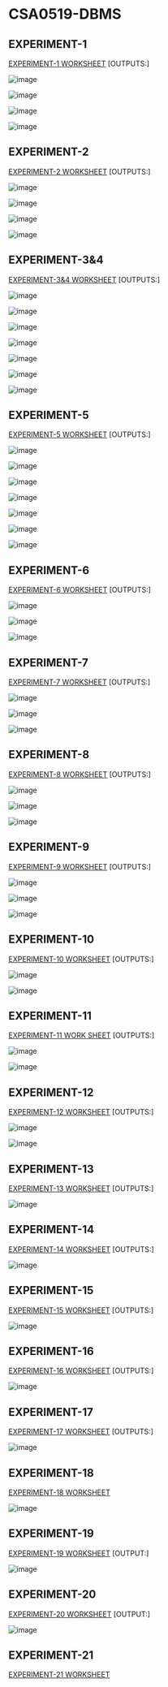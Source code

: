 # CSA0519-DBMS
## EXPERIMENT-1

[EXPERIMENT-1 WORKSHEET](https://github.com/arbazsherief/CSA0519-DBMS/blob/main/experiment_1.txt)
[OUTPUTS:]

![image](https://user-images.githubusercontent.com/113408671/191518375-11062c97-e092-4bb5-92bb-49e79ff40907.png)

![image](https://user-images.githubusercontent.com/113408671/191520085-26ca7b76-7b6f-4e28-a411-a0143a21bea0.png)

![image](https://user-images.githubusercontent.com/113408671/191520247-5c1ca36e-de7b-4ee5-b655-370d6d24cb08.png)

![image](https://user-images.githubusercontent.com/113408671/191520390-12b69235-0355-42f0-afb2-0f95aa0dc4c0.png)

## EXPERIMENT-2

[EXPERIMENT-2 WORKSHEET](https://github.com/arbazsherief/CSA0519-DBMS/blob/main/Experiment-2.txt)
[OUTPUTS:]

![image](https://user-images.githubusercontent.com/113408671/191521448-644b1356-85e9-4d6f-adbf-400e18153669.png)

![image](https://user-images.githubusercontent.com/113408671/191521585-f18da9b4-dadc-4eee-8e58-f9423ad3389d.png)

![image](https://user-images.githubusercontent.com/113408671/191521717-ac242811-d8bd-41ad-8801-aa4b4b521b3c.png)

![image](https://user-images.githubusercontent.com/113408671/191521908-25306259-8c6b-4c90-8aea-235857dd7f83.png)

## EXPERIMENT-3&4

[EXPERIMENT-3&4 WORKSHEET](https://github.com/arbazsherief/CSA0519-DBMS/blob/main/Experiment-3%2C4.txt)
[OUTPUTS:]

![image](https://user-images.githubusercontent.com/113408671/191522736-c04603c0-7d47-4c5c-bfd6-7827a215df4a.png)

![image](https://user-images.githubusercontent.com/113408671/191522848-e1271331-a981-49ee-ba4c-ddb74d18b98b.png)

![image](https://user-images.githubusercontent.com/113408671/191522978-bfd932d7-8a88-4a3f-a3ef-c70d42eea174.png)

![image](https://user-images.githubusercontent.com/113408671/191523119-697a4360-283f-436d-a53e-b2ff05ceb6f9.png)

![image](https://user-images.githubusercontent.com/113408671/191523310-e30fa052-c93d-4fc3-b974-5f13c17e49bf.png)

![image](https://user-images.githubusercontent.com/113408671/191523435-6908ead9-6a0f-4371-bcb7-0ae7edb6896f.png)

![image](https://user-images.githubusercontent.com/113408671/191523806-bd182143-521c-428c-8c03-f0ebd89f438e.png)

## EXPERIMENT-5

[EXPERIMENT-5 WORKSHEET](https://github.com/arbazsherief/CSA0519-DBMS/blob/main/Experiment-5.txt)
[OUTPUTS:]

![image](https://user-images.githubusercontent.com/113408671/191525546-c52d9867-aead-467a-96e4-ee5cae709b9b.png)

![image](https://user-images.githubusercontent.com/113408671/191525634-4362ad12-17cc-4125-a4f9-119de4d1af1f.png)

![image](https://user-images.githubusercontent.com/113408671/191525918-7d83dae2-19a8-44ca-864d-62ca06a0187e.png)

![image](https://user-images.githubusercontent.com/113408671/191526680-cb2843e3-023c-449b-98d3-1c70df92b0a1.png)

![image](https://user-images.githubusercontent.com/113408671/191526265-ea896e73-95b1-442d-8768-47cb2136584f.png)

![image](https://user-images.githubusercontent.com/113408671/191526534-e8ff5496-5ab4-4c81-9154-e2b898052223.png)

![image](https://user-images.githubusercontent.com/113408671/191526863-b7d9c89a-3612-44bf-86b0-99e913b83d88.png)

## EXPERIMENT-6

[EXPERIMENT-6 WORKSHEET](https://github.com/arbazsherief/CSA0519-DBMS/blob/main/Experiment%20-6.txt)
[OUTPUTS:]

![image](https://user-images.githubusercontent.com/113408671/191527874-23fc7775-5a88-481a-9400-026a0e99aab7.png)

![image](https://user-images.githubusercontent.com/113408671/191527963-e40d27d4-22bc-46ca-bb07-0cda7524fafa.png)

![image](https://user-images.githubusercontent.com/113408671/191528041-2758bed9-07f7-4b28-9338-62306873331e.png)

## EXPERIMENT-7

[EXPERIMENT-7 WORKSHEET](https://github.com/arbazsherief/CSA0519-DBMS/blob/main/Experiment-7.txt)
[OUTPUTS:]

![image](https://user-images.githubusercontent.com/113408671/191528854-39647e59-3216-4916-abfc-d9c8c3b552c7.png)

![image](https://user-images.githubusercontent.com/113408671/191528975-490a350f-413d-4626-a74a-c81154315264.png)

![image](https://user-images.githubusercontent.com/113408671/191529558-efef17b7-ff93-4039-b025-c0fe5623bced.png)

## EXPERIMENT-8

[EXPERIMENT-8 WORKSHEET](https://github.com/arbazsherief/CSA0519-DBMS/blob/main/Experiment-8.txt)
[OUTPUTS:]

![image](https://user-images.githubusercontent.com/113408671/191529981-c5f401ae-f041-4c9a-9ab4-5797d0039591.png)

![image](https://user-images.githubusercontent.com/113408671/191530129-856e171d-e2fe-4dc1-8c06-f5492cb5555c.png)

![image](https://user-images.githubusercontent.com/113408671/191530231-85087890-5c17-496c-8b6b-ede53af92371.png)

## EXPERIMENT-9

[EXPERIMENT-9 WORKSHEET](https://github.com/arbazsherief/CSA0519-DBMS/blob/main/Experiment-9.txt)
[OUTPUTS:]

![image](https://user-images.githubusercontent.com/113408671/191531037-60267322-eabb-479c-a41d-6bf777099bf1.png)

![image](https://user-images.githubusercontent.com/113408671/191531136-cc527189-e4a3-4925-a83b-fcac00bf7a0f.png)

![image](https://user-images.githubusercontent.com/113408671/191531231-f26906ba-2d3c-487d-a5c1-d0ffe764868a.png)

## EXPERIMENT-10

[EXPERIMENT-10 WORKSHEET](https://github.com/arbazsherief/CSA0519-DBMS/blob/main/Experiment-10.txt)
[OUTPUTS:]

![image](https://user-images.githubusercontent.com/113408671/191532991-7bd6c834-e005-45aa-bf4c-b5298a548237.png)

![image](https://user-images.githubusercontent.com/113408671/191536006-98b0928d-28c0-453e-83ed-3df4e9b7c5c9.png)

## EXPERIMENT-11

[EXPERIMENT-11 WORK SHEET](https://github.com/arbazsherief/CSA0519-DBMS/blob/main/Experiment%2011.txt)
[OUTPUTS:]

![image](https://user-images.githubusercontent.com/113408671/191656949-b5c5e12d-5185-4d86-8116-287ab442f449.png)

![image](https://user-images.githubusercontent.com/113408671/191656987-6e8c02b0-267d-4265-bd91-28baaeecae5f.png)

## EXPERIMENT-12

[EXPERIMENT-12 WORKSHEET](https://github.com/arbazsherief/CSA0519-DBMS/blob/main/Experiment%2012.txt)
[OUTPUTS:]

![image](https://user-images.githubusercontent.com/113408671/191657170-f05e3d80-2a65-4877-a761-07ee5cf532c7.png)

![image](https://user-images.githubusercontent.com/113408671/191657202-735f3374-cbc5-4470-9ba1-c18db96fc32d.png)

## EXPERIMENT-13

[EXPERIMENT-13 WORKSHEET](https://github.com/arbazsherief/CSA0519-DBMS/blob/main/Experiment%20-13.txt)
[OUTPUTS:]

![image](https://user-images.githubusercontent.com/113408671/191657371-f156768e-fb80-4120-858d-ab026d0ffe24.png)

## EXPERIMENT-14

[EXPERIMENT-14 WORKSHEET](https://github.com/arbazsherief/CSA0519-DBMS/blob/main/Experiment%2014.txt)
[OUTPUTS:]

![image](https://user-images.githubusercontent.com/113408671/191657493-2f2c502c-0d2c-46fc-9ffc-0ca9e5b6c3ca.png)

## EXPERIMENT-15

[EXPERIMENT-15 WORKSHEET](https://github.com/arbazsherief/CSA0519-DBMS/blob/main/Experiment-15.txt)
[OUTPUTS:]

![image](https://user-images.githubusercontent.com/113408671/191657618-580c0c51-4ee8-4d97-b868-ae7d4b619c2a.png)

## EXPERIMENT-16

[EXPERIMENT-16 WORKSHEET](https://github.com/arbazsherief/CSA0519-DBMS/blob/main/Experiment-16.txt)
[OUTPUTS:]

![image](https://user-images.githubusercontent.com/113408671/191733620-3d784df9-b703-4846-8141-a8408e162c3e.png)

## EXPERIMENT-17

[EXPERIMENT-17 WORKSHEET](https://github.com/arbazsherief/CSA0519-DBMS/blob/main/Experiment-17.txt)
[OUTPUTS:]

![image](https://user-images.githubusercontent.com/113408671/191733933-9e859c0b-4543-496b-bd60-3504000c1f7a.png)

## EXPERIMENT-18

[EXPERIMENT-18 WORKSHEET](https://github.com/arbazsherief/CSA0519-DBMS/blob/main/Experiment-18.txt)

![image](https://user-images.githubusercontent.com/113408671/191734158-64bfc423-0921-495e-9cee-0497f03900f9.png)

## EXPERIMENT-19

[EXPERIMENT-19 WORKSHEET](https://github.com/arbazsherief/CSA0519-DBMS/blob/main/Experiment-19.txt)
[OUTPUT:]

![image](https://user-images.githubusercontent.com/113408671/191779876-3a82a822-0b96-4a4b-95d7-b41498f40d0a.png)

## EXPERIMENT-20

[EXPERIMENT-20 WORKSHEET](https://github.com/arbazsherief/CSA0519-DBMS/blob/main/Experiment-20.txt)
[OUTPUT:]

![image](https://user-images.githubusercontent.com/113408671/191779294-6197756f-bb59-4bbe-b09b-5f09f57b18ec.png)

## EXPERIMENT-21

[EXPERIMENT-21 WORKSHEET]()







